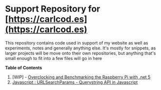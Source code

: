 # Support Repository for [https://carlcod.es](https://carlcod.es)

This repository contains code used in support of my website as well as experiments, notes and generally anything else. It's mostly for snippets, as larger projects will be move onto their own repositories, but anything that's small enough to fit into a few files will go in here


**Table of Contents**

1. [WIP] - [Overclocking and Benchmarking the Raspberry Pi with .net 5](RaspberryPi/1_Benchmarking_RPi_net5/Readme.md)
2. [Javascript : URLSearchParams - Querystring API in Javascript](Javascript/2_URLSearchParams-Querystring_API_in_Javascript.html)
